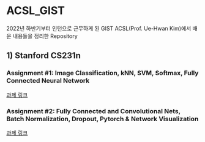 # ACSL_GIST

2022년 하반기부터 인턴으로 근무하게 된 GIST ACSL(Prof. Ue-Hwan Kim)에서 배운 내용들을 정리한 Repository

## 1) Stanford CS231n
### Assignment #1: Image Classification, kNN, SVM, Softmax, Fully Connected Neural Network
<a href='https://cs231n.github.io/assignments2022/assignment1/'>과제 링크</a>

### Assignment #2: Fully Connected and Convolutional Nets, Batch Normalization, Dropout, Pytorch & Network Visualization
<a href='https://cs231n.github.io/assignments2022/assignment2/'>과제 링크</a>
